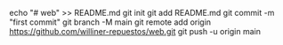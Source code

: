 echo "# web" >> README.md
git init
git add README.md
git commit -m "first commit"
git branch -M main
git remote add origin https://github.com/williner-repuestos/web.git
git push -u origin main

